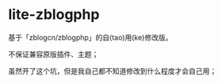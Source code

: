 # lite-zblogphp
基于「zblogcn/zblogphp」的自(tao)用(ke)修改版。

不保证兼容原版插件、主题；

虽然开了这个坑，但是我自己都不知道修改到什么程度才会自己用；
